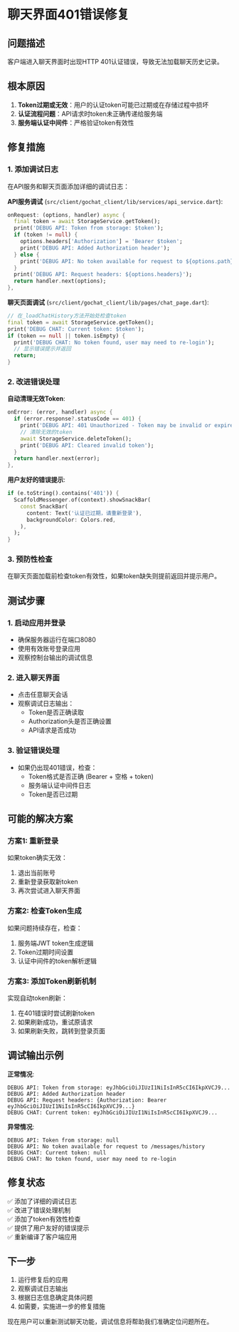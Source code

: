 # 聊天界面401错误修复

## 问题描述
客户端进入聊天界面时出现HTTP 401认证错误，导致无法加载聊天历史记录。

## 根本原因
1. **Token过期或无效**：用户的认证token可能已过期或在存储过程中损坏
2. **认证流程问题**：API请求时token未正确传递给服务端
3. **服务端认证中间件**：严格验证token有效性

## 修复措施

### 1. 添加调试日志
在API服务和聊天页面添加详细的调试日志：

**API服务调试** (`src/client/gochat_client/lib/services/api_service.dart`):
```dart
onRequest: (options, handler) async {
  final token = await StorageService.getToken();
  print('DEBUG API: Token from storage: $token');
  if (token != null) {
    options.headers['Authorization'] = 'Bearer $token';
    print('DEBUG API: Added Authorization header');
  } else {
    print('DEBUG API: No token available for request to ${options.path}');
  }
  print('DEBUG API: Request headers: ${options.headers}');
  return handler.next(options);
},
```

**聊天页面调试** (`src/client/gochat_client/lib/pages/chat_page.dart`):
```dart
// 在_loadChatHistory方法开始处检查token
final token = await StorageService.getToken();
print('DEBUG CHAT: Current token: $token');
if (token == null || token.isEmpty) {
  print('DEBUG CHAT: No token found, user may need to re-login');
  // 显示错误提示并返回
  return;
}
```

### 2. 改进错误处理
**自动清理无效Token**:
```dart
onError: (error, handler) async {
  if (error.response?.statusCode == 401) {
    print('DEBUG API: 401 Unauthorized - Token may be invalid or expired');
    // 清除无效的token
    await StorageService.deleteToken();
    print('DEBUG API: Cleared invalid token');
  }
  return handler.next(error);
},
```

**用户友好的错误提示**:
```dart
if (e.toString().contains('401')) {
  ScaffoldMessenger.of(context).showSnackBar(
    const SnackBar(
      content: Text('认证已过期，请重新登录'),
      backgroundColor: Colors.red,
    ),
  );
}
```

### 3. 预防性检查
在聊天页面加载前检查token有效性，如果token缺失则提前返回并提示用户。

## 测试步骤

### 1. 启动应用并登录
- 确保服务器运行在端口8080
- 使用有效账号登录应用
- 观察控制台输出的调试信息

### 2. 进入聊天界面
- 点击任意聊天会话
- 观察调试日志输出：
  - Token是否正确读取
  - Authorization头是否正确设置
  - API请求是否成功

### 3. 验证错误处理
- 如果仍出现401错误，检查：
  - Token格式是否正确 (Bearer + 空格 + token)
  - 服务端认证中间件日志
  - Token是否已过期

## 可能的解决方案

### 方案1: 重新登录
如果token确实无效：
1. 退出当前账号
2. 重新登录获取新token
3. 再次尝试进入聊天界面

### 方案2: 检查Token生成
如果问题持续存在，检查：
1. 服务端JWT token生成逻辑
2. Token过期时间设置
3. 认证中间件的token解析逻辑

### 方案3: 添加Token刷新机制
实现自动token刷新：
1. 在401错误时尝试刷新token
2. 如果刷新成功，重试原请求
3. 如果刷新失败，跳转到登录页面

## 调试输出示例

**正常情况**:
```
DEBUG API: Token from storage: eyJhbGciOiJIUzI1NiIsInR5cCI6IkpXVCJ9...
DEBUG API: Added Authorization header
DEBUG API: Request headers: {Authorization: Bearer eyJhbGciOiJIUzI1NiIsInR5cCI6IkpXVCJ9...}
DEBUG CHAT: Current token: eyJhbGciOiJIUzI1NiIsInR5cCI6IkpXVCJ9...
```

**异常情况**:
```
DEBUG API: Token from storage: null
DEBUG API: No token available for request to /messages/history
DEBUG CHAT: Current token: null
DEBUG CHAT: No token found, user may need to re-login
```

## 修复状态
✅ 添加了详细的调试日志  
✅ 改进了错误处理机制  
✅ 添加了token有效性检查  
✅ 提供了用户友好的错误提示  
✅ 重新编译了客户端应用  

## 下一步
1. 运行修复后的应用
2. 观察调试日志输出
3. 根据日志信息确定具体问题
4. 如需要，实施进一步的修复措施

现在用户可以重新测试聊天功能，调试信息将帮助我们准确定位问题所在。